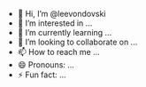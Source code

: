 - 👋 Hi, I’m @leevondovski
- 👀 I’m interested in ...
- 🌱 I’m currently learning ...
- 💞️ I’m looking to collaborate on ...
- 📫 How to reach me ...
- 😄 Pronouns: ...
- ⚡ Fun fact: ...

<!---
leevondovski/leevondovski is a ✨ special ✨ repository because its `README.md` (this file) appears on your GitHub profile.
You can click the Preview link to take a look at your changes.
--->
